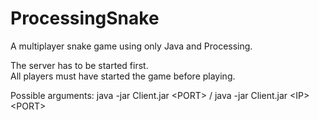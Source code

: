 # ProcessingSnake

A multiplayer snake game using only Java and Processing.

The server has to be started first.<br>
All players must have started the game before playing.

Possible arguments: java -jar Client.jar \<PORT\> / java -jar Client.jar \<IP\> \<PORT\>
